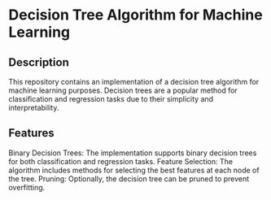 # Decision Tree Algorithm for Machine Learning
## Description
This repository contains an implementation of a decision tree algorithm for machine learning purposes. Decision trees are a popular method for classification and regression tasks due to their simplicity and interpretability.

## Features
Binary Decision Trees: The implementation supports binary decision trees for both classification and regression tasks.
Feature Selection: The algorithm includes methods for selecting the best features at each node of the tree.
Pruning: Optionally, the decision tree can be pruned to prevent overfitting.
